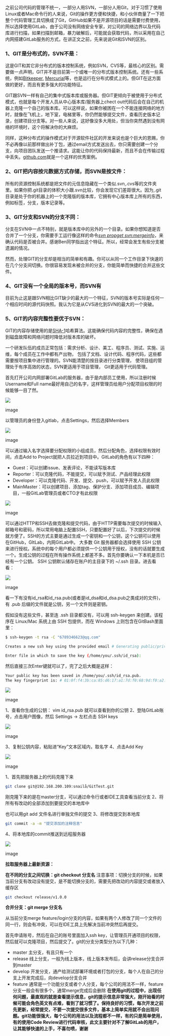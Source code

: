 之前公司代码的管理不统一，一部分人用SVN，一部分人用Git，对于习惯了使用Linux或者Mac命令行的人来说，Git的操作更方便和快捷，和小伙伴商量了一下把整个代码管理工具切换成了Git，GitHub如果不是开源项目的话是需要付费使用，所以选择使用GitLab，由于公司没有网络安全专家，对公司的网络边界以及代码库进行扫描，如果扫描到邮箱，暴力破解后，可能就会获取代码，所以采用在自己内网搭建GitLab服务的方式，在讲正文之前，先来说说Git和SVN的区别。

### 1、GIT是分布式的，SVN不是：

这是GIT和其它非分布式的版本控制系统，例如SVN，CVS等，最核心的区别。需要做一点声明，GIT并不是目前第一个或唯一的分布式版本控制系统。还有一些系统，例如[Bitkeeper](https://links.jianshu.com/go?to=http%3A%2F%2Fwww.bitkeeper.com%2F), [Mercurial](https://links.jianshu.com/go?to=http%3A%2F%2Fmercurial.selenic.com%2F)等，也是运行在分布式模式上的。但GIT在这方面做的更好，而且有更多强大的功能特征。

GIT跟SVN一样有自己的集中式版本库或服务器。但GIT更倾向于被使用于分布式模式，也就是每个开发人员从中心版本库/服务器上chect out代码后会在自己的机器上克隆一个自己的版本库。可以这样说，如果你被困在一个不能连接网络的地方时，就像在飞机上，地下室，电梯里等，你仍然能够提交文件，查看历史版本记录，创建项目分支等。对一些人来说，这好像没多大用处，但当你突然遇到没有网络的环境时，这个将解决你的大麻烦。

同样，这种分布式的操作模式对于开源软件社区的开发来说也是个巨大的恩赐，你不必再像以前那样做出补丁包，通过email方式发送出去，你只需要创建一个分支，向项目团队发送一个推请求。这能让你的代码保持最新，而且不会在传输过程中丢失。[github.com](https://links.jianshu.com/go?to=http%3A%2F%2Fwww.github.com%2F)就是一个这样的优秀案例。

### 2、GIT把内容按元数据方式存储，而SVN是按文件：

所有的资源控制系统都是把文件的元信息隐藏在一个类似.svn,.cvs等的文件夹里。如果你把.git目录的体积大小跟.svn比较，你会发现它们差距很大。因为,.git目录是处于你的机器上的一个克隆版的版本库，它拥有中心版本库上所有的东西，例如标签，分支，版本记录等。

### 3、GIT分支和SVN的分支不同：

分支在SVN中一点不特别，就是版本库中的另外的一个目录。如果你想知道是否合并了一个分支，你需要手工运行像这样的命令[_svn propget svn:mergeinfo_](https://links.jianshu.com/go?to=http%3A%2F%2Fjan.baresovi.cz%2Fdr%2Fen%2Fsubversion-mergeinfo)，来确认代码是否被合并。感谢Ben同学指出这个特征。所以，经常会发生有些分支被遗漏的情况。

然而，处理GIT的分支却是相当的简单和有趣。你可以从同一个工作目录下快速的在几个分支间切换。你很容易发现未被合并的分支，你能简单而快捷的合并这些文件。

### 4、GIT没有一个全局的版本号，而SVN有

目前为止这是跟SVN相比GIT缺少的最大的一个特征，SVN的版本号实际是任何一个相应时间的源代码快照。我认为它是从CVS进化到SVN的最大的一个突破。

### 5、GIT的内容完整性要优于SVN：

GIT的内容存储使用的是[SHA-1](https://links.jianshu.com/go?to=http%3A%2F%2Fen.wikipedia.org%2Fwiki%2FSHA-1)哈希算法。这能确保代码内容的完整性，确保在遇到磁盘故障和网络问题时降低对版本库的破坏。

一个研发队伍的成员正常包括：需求分析、设计、美工、程序员、测试、实施、运维，每个成员在工作中都有产出物， 包括了文档、设计代码、程序代码，这些都需要按项目集中进行管理的。SVN能清楚的按目录进行分类管理， 使项目组的管理处于有序高效的状态，SVN更适用于项目管理， Git更适用于代码管理。

首先打开公司内网部署GitLab的服务器，由于是内部员工使用，所以注册时候Username和Full name最好用自己的名字，这样管理员给用户分配项目权限的时候能够一目了然。

![](https://upload-images.jianshu.io/upload_images/6781582-ca30fee1101f4739.png#crop=0&crop=0&crop=1&crop=1&id=JD1oS&originHeight=610&originWidth=1021&originalType=binary&ratio=1&rotation=0&showTitle=false&status=done&style=none&title=)

image

以管理员的身份登入gitlab，点击Settings，然后选择Members

![](https://upload-images.jianshu.io/upload_images/6781582-054073a3d940c331.png#crop=0&crop=0&crop=1&crop=1&id=F797x&originHeight=309&originWidth=248&originalType=binary&ratio=1&rotation=0&showTitle=false&status=done&style=none&title=)

image

可以通过输入名字选择要分配权限的小组成员，然后分配角色，选择权限有效时间，点击Add to Project就把人员拉近到项目中。GitLab的角色有以下四种：

- Guest：可以创建issue、发表评论，不能读写版本库
- Reporter：可以克隆代码，不能提交，可以赋予测试、产品经理此权限
- Developer：可以克隆代码、开发、提交、push，可以赋予开发人员此权限
- MainMaster：可以创建项目、添加tag、保护分支、添加项目成员、编辑项目，一般GitLab管理员或者CTO才有此权限

![](https://upload-images.jianshu.io/upload_images/6781582-b9d4cbc699a0ded6.png#crop=0&crop=0&crop=1&crop=1&id=x23eK&originHeight=374&originWidth=1240&originalType=binary&ratio=1&rotation=0&showTitle=false&status=done&style=none&title=)

image

可以通过HTTP和SSH去做克隆和提交代码，由于HTTP需要每次提交的时候输入邮箱号和密码，所以常用电脑上配置SSH，只要配置好了以后，下次提交的时候就方便了。SSH的方式主要是通过生成一个密钥和一个公钥，这个公钥可以使用在GitHub，GItLab，内网GitLab中。
大多数 Git 服务器都会选择使用 SSH 公钥来进行授权。系统中的每个用户都必须提供一个公钥用于授权，没有的话就要生成一个。生成公钥的过程在所有操作系统上都差不多。首先你要确认一下本机是否已经有一个公钥。
SSH 公钥默认储存在账户的主目录下的 ~/.ssh 目录。进去看看：

![](https://upload-images.jianshu.io/upload_images/6781582-7ba3cae2bd2c79ea.png#crop=0&crop=0&crop=1&crop=1&id=kYPIK&originHeight=266&originWidth=620&originalType=binary&ratio=1&rotation=0&showTitle=false&status=done&style=none&title=)

image

看一下有没有id_rsa和id_rsa.pub(或者是id_dsa和id_dsa.pub之类成对的文件)，有 .pub 后缀的文件就是公钥，另一个文件则是密钥。

假如没有这些文件，甚至连 .ssh 目录都没有，可以用 ssh-keygen 来创建。该程序在 Linux/Mac 系统上由 SSH 包提供，而在 Windows 上则包含在GitBash里面里：

```bash
$ ssh-keygen -t rsa -C "6789346623@qq.com"

Creates a new ssh key using the provided email # Generating public/private rsa key pair.

Enter file in which to save the key (/home/you/.ssh/id_rsa):
```

然后直接三次Enter键就可以了，完了之后大概是这样：

```bash
Your public key has been saved in /home/you/.ssh/id_rsa.pub.
The key fingerprint is: # 01:0f:f4:3b:ca:85:d6:17:a1:7d:f0:68:9d:f0:a2:db 6789346623@qq.com
```

![](https://upload-images.jianshu.io/upload_images/6781582-289cf6cfe483b32e.png#crop=0&crop=0&crop=1&crop=1&id=FP7oM&originHeight=288&originWidth=840&originalType=binary&ratio=1&rotation=0&showTitle=false&status=done&style=none&title=)

image

1、查看你生成的公钥：
vim id_rsa.pub
就可以查看到你的公钥
2、登陆GitLab账号，点击用户图像，然后 Settings -> 左栏点击 SSH keys

![](https://upload-images.jianshu.io/upload_images/6781582-7dbf927dcb6f96b0.png#crop=0&crop=0&crop=1&crop=1&id=JA0Ho&originHeight=310&originWidth=284&originalType=binary&ratio=1&rotation=0&showTitle=false&status=done&style=none&title=)

image

3、复制公钥内容，粘贴进“Key”文本区域内，取名字
4、点击Add Key

![](https://upload-images.jianshu.io/upload_images/6781582-050d2c55bd5202f0.png#crop=0&crop=0&crop=1&crop=1&id=npoWk&originHeight=671&originWidth=988&originalType=binary&ratio=1&rotation=0&showTitle=false&status=done&style=none&title=)

image

1、首先把服务器上的代码克隆下来

```bash
git clone git@192.168.200.109:snailå/GitTest.git
```

刚克隆下来的是在master分支，可以通过命令行或者IDE工具查看当前分支
2、将所有有改动的全部添加到要提交的本地库中

也可以用git add 文件名进行单独文件的提交
3、将修改提交到本地库

```bash
git commit -a -m "提交添加的注释信息"
```

4、将本地库的commit推送到远程服务器

![](https://upload-images.jianshu.io/upload_images/6781582-0b3c4f307e1f35bb.png#crop=0&crop=0&crop=1&crop=1&id=cNH2y&originHeight=1598&originWidth=1164&originalType=binary&ratio=1&rotation=0&showTitle=false&status=done&style=none&title=)

image

**拉取服务器上最新资源：**

**在不同的分支之间切换：git checkout 分支名**
注意事项：切换分支的时候，如果当前分支有改动没有提交，是不能切换分支的，需要先把改动的内容提交或者放入缓存区

```bash
git checkout release/v1.0.0
```

**合并分支：git merge 分支名**

从当前分支merge feature/login分支的内容，如果有两个人修改了同一个文件的同一行，则会有冲突，可以在IDE工具上先解决当前冲突然后再提交。

首先申请账号，然后在自己的账号里面加入ssh key，让管理员开通项目的权限，然后就可以克隆项目，然后提交了。git的分支分类型分为以下几种：

- master 主分支，有且只有一个
- release 线上分支，一般为线上版本，线上版本发布后，会讲release分支合并到master
- develop 开发分支，通产给测试部署环境或者打包的分支，每个人在自己的分支上开发完成后，向develop分支合并
- feature 通常是一个功能分支或者个人分支，每个公司的用法不一样，feature分支一般会有很多个，通常merge完成后会删除
**在使用git的过程中，出现任何问题，最直观的就是查看提示信息，git的提示信息非常强大，刚开始看的时候可能会角色英文有点难，看到了就习惯了。保持良好的习惯，每次开发之前先更新，经常提交，不要一次提交很多文件，基本上简单实用就不会出现问题。git功能很强大，每个公司的用法以及流程都不一样，有的只是简单使用，有的使用Code Review进行代码审核，此文主要针对不了解GitLab的用户，让其能够快速的上手，不喜勿喷，谢谢**
